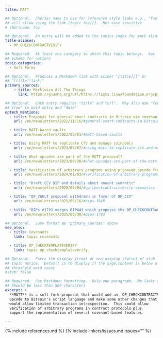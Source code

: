 ```yaml
---
title: MATT

## Optional.  Shorter name to use for reference style links e.g., "foo"
## will allow using the link [topic foo][].  Not case sensitive
# shortname: foo

## Optional.  An entry will be added to the topics index for each alias
title-aliases:
  - OP_CHECKCONTRACTVERIFY

## Required.  At least one category to which this topic belongs.  See
## schema for options
topic-categories:
  - Soft Forks

## Optional.  Produces a Markdown link with either "[title][]" or
## "[title](link)"
primary_sources:
    - title: Merkleize All The Things
      link: https://gnusha.org/url/https://lists.linuxfoundation.org/pipermail/bitcoin-dev/2022-November/021182.html

## Optional.  Each entry requires "title" and "url".  May also use "feature:
## true" to bold entry and "date"
optech_mentions:
  - title: Proposal for general smart contracts in Bitcoin via covenants
    url: /en/newsletters/2022/11/16/#general-smart-contracts-in-bitcoin-via-covenants

  - title: MATT-based vaults
    url: /en/newsletters/2023/05/03/#matt-based-vaults

  - title: Using MATT to replicate CTV and manage joinpools
    url: /en/newsletters/2023/06/07/#using-matt-to-replicate-ctv-and-manage-joinpools

  - title: What opcodes are part of the MATT proposal?
    url: /en/newsletters/2023/08/30/#what-opcodes-are-part-of-the-matt-proposal

  - title: Verification of arbitrary programs using proposed opcode from MATT
    url: /en/newsletters/2024/01/03/#verification-of-arbitrary-programs-using-proposed-opcode-from-matt

  - title: "Draft CCV BIP and details about amount semantic"
    url: /en/newsletters/2025/04/04/#op-checkcontractverify-semantics

  - title: "OP_VAULT proposal withdrawn in favor of OP_CCV"
    url: /en/newsletters/2025/05/16/#bips-1848

  - title: "BIPs #1793 merges BIP443 which proposes the OP_CHECKCONTRACTVERIFY opcode"
    url: /en/newsletters/2025/05/30/#bips-1793

## Optional.  Same format as "primary_sources" above
see_also:
  - title: Covenants
    link: topic covenants

  - title: OP_CHECKTEMPLATEVERIFY
    link: topic op_checktemplateverify

## Optional.  Force the display (true) or non-display (false) of stub
## topic notice.  Default is to display if the page.content is below a
## threshold word count
#stub: false

## Required.  Use Markdown formatting.  Only one paragraph.  No links allowed.
## Should be less than 500 characters
excerpt: >
  **MATT** is a soft fork proposal that would add an `OP_CHECKCONTRACTVERIFY`
  opcode to Bitcoin's script language and make some other changes that
  would allow limited transaction introspection.  This could allow
  verification of arbitrary programs in contract protocols plus
  support the implementation of several covenant-based features.

---
```


{% include references.md %}
{% include linkers/issues.md issues="" %}
